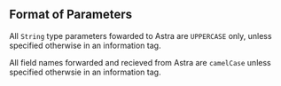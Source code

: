 ## Format of Parameters

All `String` type parameters fowarded to Astra are `UPPERCASE` only, unless specified otherwise in an information tag.

All field names forwarded and recieved from Astra are `camelCase` unless specified otherwsie in an information tag.
